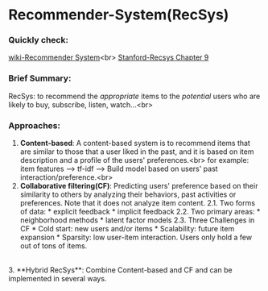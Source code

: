 # Recommender-System(RecSys)

### Quickly check:<br/>
[wiki-Recommender System](https://en.wikipedia.org/wiki/Recommender_system)<br\>
[Stanford-Recsys Chapter 9](http://infolab.stanford.edu/~ullman/mmds/ch9.pdf)

### Brief Summary:
RecSys: to recommend the *appropriate* items to the *potential* users who are likely to buy, subscribe, listen, watch...<br\>

### Approaches: 
1. **Content-based**: A content-based system is to recommend items that are similar to those that a user liked in the past, and it is based on item description and a profile of the users' preferences.<br\>
for example: item features --> tf-idf --> Build model based on users' past interaction/preference.<br\>
2. **Collaborative filtering(CF)**: Predicting users' preference based on their similarity to others by analyzing their behaviors, past activities or preferences. Note that it does not analyze item content.
   2.1. Two forms of data:
       * explicit feedback
       * implicit feedback
   2.2. Two primary areas:
       * neighborhood methods
       * latent factor models
   2.3. Three Challenges in CF
       * Cold start: new users and/or items
       * Scalability: future item expansion
       * Sparsity: low user-item interaction. Users only hold a few out of tons of items.
<br/>
3. **Hybrid RecSys**: Combine Content-based and CF and can be implemented in several ways.

